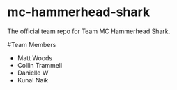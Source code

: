 # mc-hammerhead-shark
The official team repo for Team MC Hammerhead Shark.

#Team Members
- Matt Woods
- Collin Trammell
- Danielle W
- Kunal Naik
